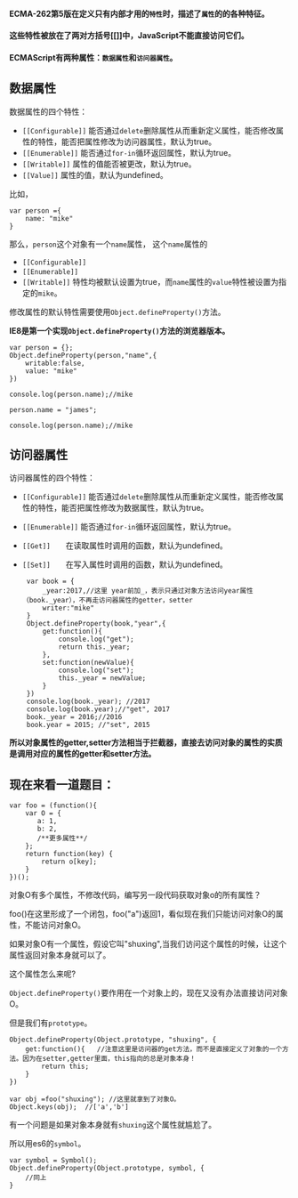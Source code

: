 #### ECMA-262第5版在定义只有内部才用的`特性`时，描述了`属性`的的各种特征。
#### 这些特性被放在了两对方括号[[]]中，JavaScript不能直接访问它们。
#### ECMAScript有两种属性：`数据属性`和`访问器属性`。

## 数据属性
数据属性的四个特性：
 - `[[Configurable]]`  能否通过`delete`删除属性从而重新定义属性，能否修改属性的特性，能否把属性修改为访问器属性，默认为true。
 - `[[Enumerable]]`    能否通过`for-in`循环返回属性，默认为true。
 - `[[Writable]]`      属性的值能否被更改，默认为true。
 - `[[Value]]`         属性的值，默认为undefined。

比如，

    var person ={
        name: "mike"
    }
那么，`person`这个对象有一个`name`属性，
这个`name`属性的
   - `[[Configurable]]`
   - `[[Enumerable]]`
   - `[[Writable]]`
    特性均被默认设置为true，而`name`属性的`value`特性被设置为指定的`mike`。

修改属性的默认特性需要使用`Object.defineProperty()`方法。

**IE8是第一个实现`Object.defineProperty()`方法的浏览器版本。**

    var person = {};
    Object.defineProperty(person,"name",{
        writable:false,
        value: "mike"
    })

    console.log(person.name);//mike

    person.name = "james";

    console.log(person.name);//mike

## 访问器属性
访问器属性的四个特性：
 - `[[Configurable]]`  能否通过`delete`删除属性从而重新定义属性，能否修改属性的特性，能否把属性修改为数据属性，默认为true。
 - `[[Enumerable]]`    能否通过`for-in`循环返回属性，默认为true。
 - `[[Get]]`        在读取属性时调用的函数，默认为undefined。
 - `[[Set]]`        在写入属性时调用的函数，默认为undefined。

        var book = {
            _year:2017,//这里 year前加_，表示只通过对象方法访问year属性（book._year），不再走访问器属性的getter，setter
            writer:"mike"
        }
        Object.defineProperty(book,"year",{
            get:function(){
                console.log("get");
                return this._year;
            },
            set:function(newValue){
                console.log("set");
                this._year = newValue;
            }
        })
        console.log(book._year); //2017
        console.log(book.year);//"get", 2017
        book._year = 2016;//2016
        book.year = 2015; //"set", 2015
**所以对象属性的getter,setter方法相当于拦截器，直接去访问对象的属性的实质是调用对应的属性的getter和setter方法。**

## 现在来看一道题目：

    var foo = (function(){
        var O = {
           a: 1,
           b: 2,
           /**更多属性**/
        };
        return function(key) {
            return o[key];
        }
    })();

对象O有多个属性，不修改代码，编写另一段代码获取对象o的所有属性？

foo()在这里形成了一个闭包，foo("a")返回1，看似现在我们只能访问对象O的属性，不能访问对象O。

如果对象O有一个属性，假设它叫"shuxing",当我们访问这个属性的时候，让这个属性返回对象本身就可以了。

这个属性怎么来呢?

`Object.defineProperty()`要作用在一个对象上的，现在又没有办法直接访问对象O。

但是我们有`prototype`。

    Object.defineProperty(Object.prototype, "shuxing", {
        get:function(){   //注意这里是访问器的get方法，而不是直接定义了对象的一个方法。因为在setter,getter里面，this指向的总是对象本身！
            return this;
        }
    })

    var obj =foo("shuxing"); //这里就拿到了对象O。
    Object.keys(obj);  //['a','b']

 有一个问题是如果对象本身就有`shuxing`这个属性就尴尬了。
 
 所以用es6的`symbol`。
 
    var symbol = Symbol();
    Object.defineProperty(Object.prototype, symbol, {
        //同上
    }

